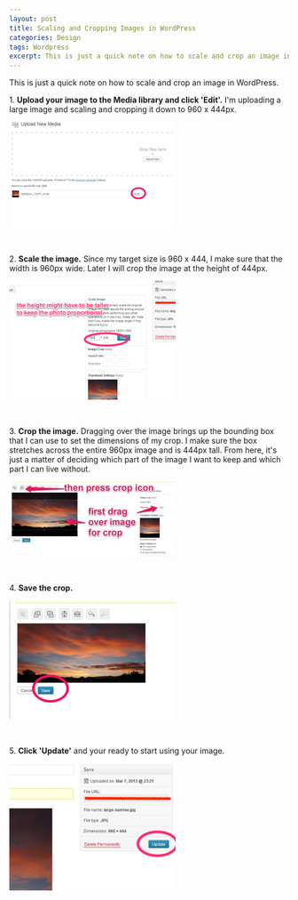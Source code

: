 ```yaml
---
layout: post
title: Scaling and Cropping Images in WordPress
categories: Design
tags: Wordpress
excerpt: This is just a quick note on how to scale and crop an image in WordPress.
---
```

<p>This is just a quick note on how to scale and crop an image in WordPress.</p>
<p>1. <strong>Upload your image to the Media library and click 'Edit'.</strong> I'm uploading a large image and scaling and cropping it down to 960 x 444px.</p>
<p><a href="/assets/uploads/2013/03/upload.png"><img class="aligncenter size-medium wp-image-699" alt="upload" src="/assets/uploads/2013/03/upload-300x190.png" width="300" height="190" /></a></p>
<p>&nbsp;</p>
<p>2. <strong>Scale the image.</strong> Since my target size is 960 x 444, I make sure that the width is 960px wide. Later I will crop the image at the height of 444px.</p>
<p><a href="/assets/uploads/2013/03/scale.png"><img class="aligncenter size-medium wp-image-694" alt="scale" src="/assets/uploads/2013/03/scale-300x214.png" width="300" height="214" /></a></p>
<p>&nbsp;</p>
<p>3. <strong>Crop the image.</strong> Dragging over the image brings up the bounding box that I can use to set the dimensions of my crop. I make sure the box stretches across the entire 960px image and is 444px tall. From here, it's just a matter of deciding which part of the image I want to keep and which part I can live without.</p>
<p><a href="/assets/uploads/2013/03/crop2.jpg"><img class="aligncenter size-medium wp-image-696" alt="crop2" src="/assets/uploads/2013/03/crop2-300x135.jpg" width="300" height="135" /></a></p>
<p>&nbsp;</p>
<p>4. <strong>Save the crop.</strong></p>
<p><a href="/assets/uploads/2013/03/save-crop.png"><img class="aligncenter size-medium wp-image-695" alt="save-crop" src="/assets/uploads/2013/03/save-crop-300x214.png" width="300" height="214" /></a></p>
<p>&nbsp;</p>
<p>5. <strong>Click 'Update'</strong> and your ready to start using your image.<a href="/assets/uploads/2013/03/update-2.png"><img class="aligncenter size-medium wp-image-693" alt="update-2" src="/assets/uploads/2013/03/update-2-300x243.png" width="300" height="243" /></a></p>
